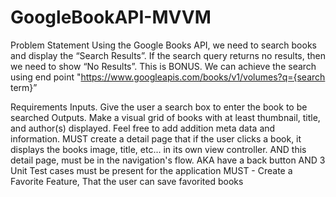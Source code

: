 # GoogleBookAPI-MVVM

Problem Statement
Using the Google Books API, we need to search books and display the “Search Results”. If the search query returns no results, then we need to show “No Results”. This is BONUS. We can achieve the search using end point "https://www.googleapis.com/books/v1/volumes?q={search term}”

Requirements
Inputs. Give the user a search box to enter the book to be searched
Outputs. Make a visual grid of books with at least thumbnail, title, and author(s) displayed. Feel free to add addition meta data and information.
MUST create a detail page that if the user clicks a book, it displays the books image, title, etc... in its own view controller.
AND this detail page, must be in the navigation's flow. AKA have a back button
AND 3 Unit Test cases must be present for the application
MUST - Create a Favorite Feature, That the user can save favorited books
